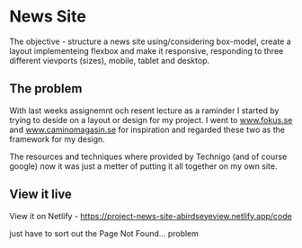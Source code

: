 # News Site

The objective - structure a news site using/considering box-model, create a layout implementeing flexbox and make it responsive, responding to three different vievports (sizes), mobile, tablet and desktop.

## The problem

With last weeks assignemnt och resent lecture as a raminder I started by trying to deside on a layout or design for my project. I went to www.fokus.se
and www.caminomagasin.se for inspiration and regarded these two as the framework for my design.

The resources and techniques where provided by Technigo (and of course google) now it was just a metter of putting it all together on my own site.


## View it live
View it on Netlify - https://project-news-site-abirdseyeview.netlify.app/code

just have to sort out the Page Not Found... problem
